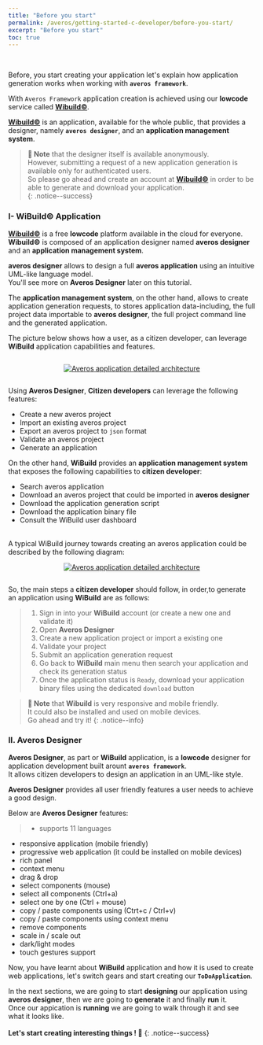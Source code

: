 ```yaml
---
title: "Before you start"
permalink: /averos/getting-started-c-developer/before-you-start/
excerpt: "Before you start"
toc: true
---
```

<br/>

Before, you start creating your application let's explain how application generation works when working with **`averos framework`**.<br/>

With `Averos Framework` application creation is achieved using our **lowcode** service called [**Wibuild©**](https://appbuilder.wiforge.com/ "Wibuild©").<br/> 

[**Wibuild©**](https://appbuilder.wiforge.com/ "Wibuild©") is an application, available for the whole public, that provides a designer, namely **`averos designer`**, and an **application management system**.<br/> 

>**🚩 Note** that the designer itself is available anonymously.<br/>
However, submitting a request of a new application generation is available only for authenticated users.<br/> 
So please go ahead and create an account at [**Wibuild©**](https://appbuilder.wiforge.com/ "Wibuild©") in order to be able to generate and download your application.<br/>
 {: .notice--success}

### **I- WiBuild© Application**

[**Wibuild©**](https://appbuilder.wiforge.com/ "Wibuild©") is a free **lowcode** platform available in the cloud for everyone.<br/>
**Wibuild©** is composed of an application designer named **averos designer** and an **application management system**.<br/>

**averos designer** allows to design a full **averos application** using an intuitive UML-like language model.<br/>
You'll see more on **Averos Designer** later on this tutorial.<br/>

The **application management system**, on the other hand, allows to create application generation requests, to stores application data-including, the full project data importable to **averos designer**, the full project command line and the generated application.<br/>

The picture below shows how a user, as a citizen developer, can leverage **WiBuild** application capabilities and features.

<div style="display: flex;flex-direction: row;justify-content: center;">
  <figure align="center">
    <a href="{{ site.baseurl }}/assets/tutorial/c-developer/3-wibuild-capabilities-features.png">
      <img src="{{ site.baseurl }}/assets/tutorial/c-developer/3-wibuild-capabilities-features.png" alt="Averos application detailed architecture">
    </a>
  </figure>
</div>

Using **Averos Designer**, **Citizen developers** can leverage the following features:
- Create a new averos project
- Import an existing averos project
- Export an averos project to `json` format
- Validate an averos project
- Generate an application 

On the other hand, **WiBuild** provides an **application management system** that exposes the following capabilities to **citizen developer**:
- Search averos application
- Download an averos project that could be imported in **averos designer** 
- Download the application generation script
- Download the application binary file
- Consult the WiBuild user dashboard

<br/>
A typical WiBuild journey towards creating an averos application could be described by the following diagram:
<div style="display: flex;flex-direction: row;justify-content: center;">
  <figure align="center">
    <a href="{{ site.baseurl }}/assets/tutorial/c-developer/4-wibuild-user-journey.png">
      <img src="{{ site.baseurl }}/assets/tutorial/c-developer/4-wibuild-user-journey.png" alt="Averos application detailed architecture">
    </a>
  </figure>
</div>

So, the main steps a **citizen developer** should follow, in order,to generate an application using **WiBuild** are as follows:
> 1. Sign in into your **WiBuild** account (or create a new one and validate it)
> 2. Open **Averos Designer**
> 3. Create a new application project or import a existing one
> 3. Validate your project
> 4. Submit an application generation request 
> 5. Go back to **WiBuild** main menu then search your application and check its generation status
> 6. Once the application status is `Ready`, download your application binary files using the dedicated `download` button

 >**🚩 Note** that **Wibuild** is very responsive and mobile friendly.<br/>
 It could also be installed and used on mobile devices.<br/>
 Go ahead and try it!
 {: .notice--info}

### **II. Averos Designer**

**Averos Designer**, as part or **WiBuild** application, is a **lowcode** designer for application development built arount **`averos framework`**.</br>
It allows citizen developers to design an application in an UML-like style.<br/>

**Averos Designer** provides all user friendly features a user needs to achieve a good design. <br/>

Below are **Averos Designer** features:
>- supports 11 languages 
- responsive application (mobile friendly)
- progressive web application (it could be installed on mobile devices)
- rich panel
- context menu
- drag & drop 
- select components (mouse)
- select all components (Ctrl+a) 
- select one by one (Ctrl + mouse)
- copy / paste components using (Ctrt+c / Ctrl+v)
- copy / paste components using context menu
- remove components
- scale in / scale out
- dark/light modes
- touch gestures support

Now, you have learnt about **WiBuild** application and how it is used to create web applications, let's switch gears and start creating our **`ToDoApplication`**.<br/>

In the next sections, we are going to start **designing** our application using **averos designer**, then we are going to **generate** it and finally **run** it.<br/>
Once our appication is **running** we are going to walk through it and see what it looks like.<br/><br/>
**Let's start creating interesting things ! 🚀**
{: .notice--success} 

